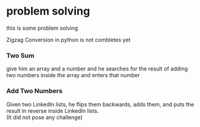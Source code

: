 # problem solving

this is some problem solving 

Zigzag Conversion in python is not combletes yet

### Two Sum

give him an array and a number and he searches for the result of adding two numbers inside the array and enters that number

### Add Two Numbers

Given two LinkedIn lists, he flips them backwards, adds them, and puts the result in reverse inside LinkedIn lists. \
(It did not pose any challenge)


